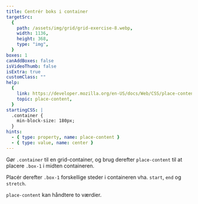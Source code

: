 ```yaml
---
title: Centrér boks i container
targetSrc:
  {
    path: /assets/img/grid/grid-exercise-8.webp,
    width: 1136,
    height: 368,
    type: "img",
  }
boxes: 1
canAddBoxes: false
isVideoThumb: false
isExtra: true
customClass: ""
help:
  {
    link: https://developer.mozilla.org/en-US/docs/Web/CSS/place-content,
    topic: place-content,
  }
startingCSS: |
  .container {
    min-block-size: 180px;
  }
hints:
  - { type: property, name: place-content }
  - { type: value, name: center }
---
```


Gør `.container` til en grid-container, og brug derefter `place-content` til at placere <code class="token selector">.box-1</code> i midten containeren.

Placér derefter <code class="token selector">.box-1</code> forskellige steder i containeren vha. <code data-type="value">start</code>, <code data-type="value">end</code> og <code data-type="value">stretch</code>.

`place-content` kan håndtere to værdier.
